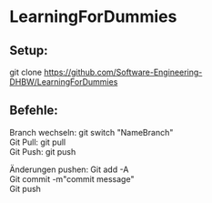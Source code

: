 # LearningForDummies
## Setup:
git clone https://github.com/Software-Engineering-DHBW/LearningForDummies

## Befehle:
Branch wechseln: git switch "NameBranch" <br />
Git Pull: git pull <br />
Git Push: git push 

Änderungen pushen: 
Git add -A <br />
Git commit -m"commit message" <br />
Git push

